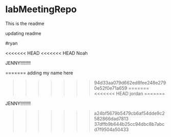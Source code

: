 # labMeetingRepo

This is the readme

updating readme

#ryan

<<<<<<< HEAD
<<<<<<< HEAD
Noah

JENNY!!!!!!!!

=======
adding my name here
>>>>>>> 94d33aa079d662ed8fee248e2790e52f0e71a659
=======
<<<<<<< HEAD
jordan
=======

JENNY!!!!!!!!
>>>>>>> a24bf5679b5479cb6af54dde9c2582866dad7813
>>>>>>> 37dffb9b644b25cc94dbc8b7abcd7f9504a50433
